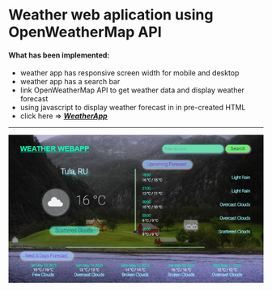 # Weather web aplication using OpenWeatherMap API
#### What has been implemented:
* weather app has responsive screen width for mobile and desktop
* weather app has a search bar
* link OpenWeatherMap API to get weather data and display weather forecast
* using javascript to display weather forecast in in pre-created HTML
* click here => [_**WeatherApp**_](https://bakna2t.github.io/weather/)
___
[![WeatherApp](./image/weather.png)](https://bakna2t.github.io/weather/)
